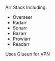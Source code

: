 Arr Stack 
Including:
- Overseer
- Radarr
- Sonarr
- Bazarr
- Prowlarr
- Readarr

Uses Glueun for VPN 
